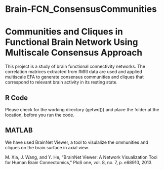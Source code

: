 # Brain-FCN_ConsensusCommunities

# Communities and Cliques in Functional Brain Network Using Multiscale Consensus Approach
This project is a study of brain functional connectivity networks. The correlation matrices extracted from fMRI data are used and applied multiscale EFA to generate consensus communities and cliques that correspond to relevant brain activity in its resting state.

## R Code
Please check for the working directory (getwd()) and place the folder at the location, before you run the code.

## MATLAB
We have used BrainNet Viewer, a tool to visulalize the ommunities and cliques on the brain surface in axial view.

M. Xia, J. Wang, and Y. He, “BrainNet Viewer: A Network Visualization Tool for Human Brain Connectomics,” PloS one, vol. 8, no. 7, p. e68910, 2013.
